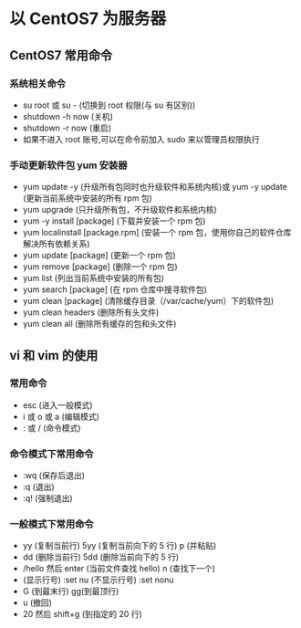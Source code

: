 # 以 CentOS7 为服务器

## CentOS7 常用命令

### 系统相关命令

- su root 或 su - (切换到 root 权限(与 su 有区别))
- shutdown -h now (关机)
- shutdown -r now (重启)
- 如果不进入 root 账号,可以在命令前加入 sudo 来以管理员权限执行

### 手动更新软件包 yum 安装器

- yum update -y (升级所有包同时也升级软件和系统内核)或 yum -y update (更新当前系统中安装的所有 rpm 包)
- yum upgrade (只升级所有包，不升级软件和系统内核)
- yum -y install [package] (下载并安装一个 rpm 包)
- yum localinstall [package.rpm] (安装一个 rpm 包，使用你自己的软件仓库解决所有依赖关系)
- yum update [package] (更新一个 rpm 包)
- yum remove [package] (删除一个 rpm 包)
- yum list (列出当前系统中安装的所有包)
- yum search [package] (在 rpm 仓库中搜寻软件包)
- yum clean [package] (清除缓存目录（/var/cache/yum）下的软件包)
- yum clean headers (删除所有头文件)
- yum clean all (删除所有缓存的包和头文件)

## vi 和 vim 的使用

### 常用命令

- esc (进入一般模式)
- i 或 o 或 a (编辑模式)
- : 或 / (命令模式)

### 命令模式下常用命令

- :wq (保存后退出)
- :q (退出)
- :q! (强制退出)

### 一般模式下常用命令

- yy (复制当前行) 5yy (复制当前向下的 5 行) p (并粘贴)
- dd (删除当前行) 5dd (删除当前向下的 5 行)
- /hello 然后 enter (当前文件查找 hello) n (查找下一个)
- (显示行号) :set nu (不显示行号) :set nonu
- G (到最末行) gg(到最顶行)
- u (撤回)
- 20 然后 shift+g (到指定的 20 行)
